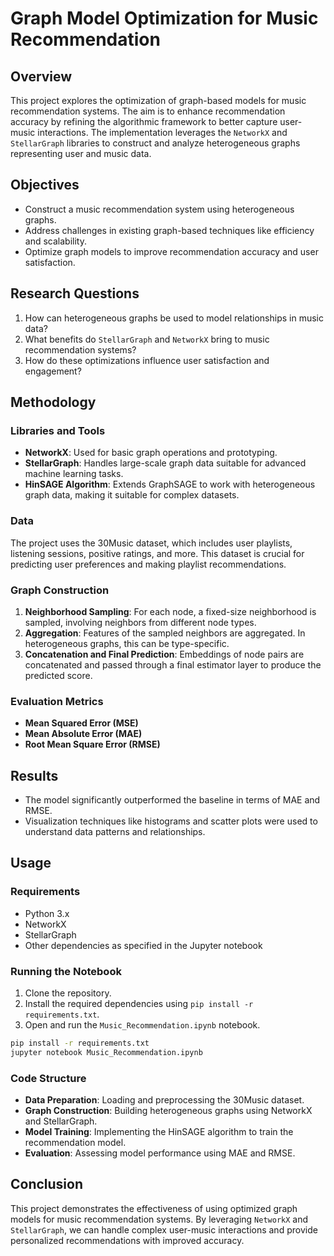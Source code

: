 
# Graph Model Optimization for Music Recommendation

## Overview

This project explores the optimization of graph-based models for music recommendation systems. The aim is to enhance recommendation accuracy by refining the algorithmic framework to better capture user-music interactions. The implementation leverages the `NetworkX` and `StellarGraph` libraries to construct and analyze heterogeneous graphs representing user and music data.

## Objectives

- Construct a music recommendation system using heterogeneous graphs.
- Address challenges in existing graph-based techniques like efficiency and scalability.
- Optimize graph models to improve recommendation accuracy and user satisfaction.

## Research Questions

1. How can heterogeneous graphs be used to model relationships in music data?
2. What benefits do `StellarGraph` and `NetworkX` bring to music recommendation systems?
3. How do these optimizations influence user satisfaction and engagement?

## Methodology

### Libraries and Tools

- **NetworkX**: Used for basic graph operations and prototyping.
- **StellarGraph**: Handles large-scale graph data suitable for advanced machine learning tasks.
- **HinSAGE Algorithm**: Extends GraphSAGE to work with heterogeneous graph data, making it suitable for complex datasets.

### Data

The project uses the 30Music dataset, which includes user playlists, listening sessions, positive ratings, and more. This dataset is crucial for predicting user preferences and making playlist recommendations.

### Graph Construction

1. **Neighborhood Sampling**: For each node, a fixed-size neighborhood is sampled, involving neighbors from different node types.
2. **Aggregation**: Features of the sampled neighbors are aggregated. In heterogeneous graphs, this can be type-specific.
3. **Concatenation and Final Prediction**: Embeddings of node pairs are concatenated and passed through a final estimator layer to produce the predicted score.

### Evaluation Metrics

- **Mean Squared Error (MSE)**
- **Mean Absolute Error (MAE)**
- **Root Mean Square Error (RMSE)**

## Results

- The model significantly outperformed the baseline in terms of MAE and RMSE.
- Visualization techniques like histograms and scatter plots were used to understand data patterns and relationships.

## Usage

### Requirements

- Python 3.x
- NetworkX
- StellarGraph
- Other dependencies as specified in the Jupyter notebook

### Running the Notebook

1. Clone the repository.
2. Install the required dependencies using `pip install -r requirements.txt`.
3. Open and run the `Music_Recommendation.ipynb` notebook.

```bash
pip install -r requirements.txt
jupyter notebook Music_Recommendation.ipynb
```

### Code Structure

- **Data Preparation**: Loading and preprocessing the 30Music dataset.
- **Graph Construction**: Building heterogeneous graphs using NetworkX and StellarGraph.
- **Model Training**: Implementing the HinSAGE algorithm to train the recommendation model.
- **Evaluation**: Assessing model performance using MAE and RMSE.

## Conclusion

This project demonstrates the effectiveness of using optimized graph models for music recommendation systems. By leveraging `NetworkX` and `StellarGraph`, we can handle complex user-music interactions and provide personalized recommendations with improved accuracy.

